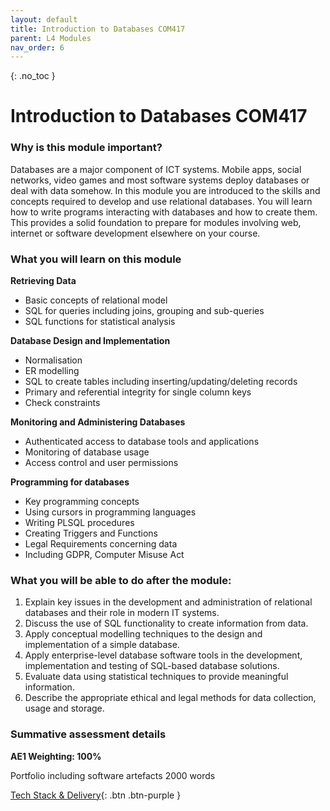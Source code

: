 ```yaml
---
layout: default
title: Introduction to Databases COM417
parent: L4 Modules
nav_order: 6
---
```


{: .no_toc }


# Introduction to Databases COM417

### Why is this module important?

Databases are a major component of ICT systems. Mobile apps, social networks, video games and most software systems deploy databases or deal with data somehow. In this module you are introduced to the skills and concepts required to develop and use relational databases. You will learn how to write programs interacting with databases and how to create them. This provides a solid foundation to prepare for modules involving web, internet or software development elsewhere on your course.

### What you will learn on this module

**Retrieving Data**

* Basic concepts of relational model
* SQL for queries including joins, grouping and sub-queries
* SQL functions for statistical analysis 

**Database Design and Implementation**

* Normalisation
* ER modelling
* SQL to create tables including inserting/updating/deleting records
* Primary and referential integrity for single column keys
* Check constraints

**Monitoring and Administering Databases**

* Authenticated access to database tools and applications
* Monitoring of database usage
* Access control and user permissions

**Programming for databases**

* Key programming concepts
* Using cursors in programming languages
* Writing PLSQL procedures
* Creating Triggers and Functions
* Legal Requirements concerning data
* Including GDPR, Computer Misuse Act


### What you will be able to do after the module:

1.	Explain key issues in the development and administration of relational databases and their role in modern IT systems. 
2.	Discuss the use of SQL functionality to create information from data. 
3.	Apply conceptual modelling techniques to the design and implementation of a simple database.
4.	Apply enterprise-level database software tools in the development, implementation and testing of SQL-based database solutions.
5.	Evaluate data using statistical techniques to provide meaningful information.
6.	Describe the appropriate ethical and legal methods for data collection, usage and storage.


### Summative assessment details

**AE1 Weighting: 100%**

Portfolio including software artefacts 2000 words

[Tech Stack & Delivery](){: .btn .btn-purple }




